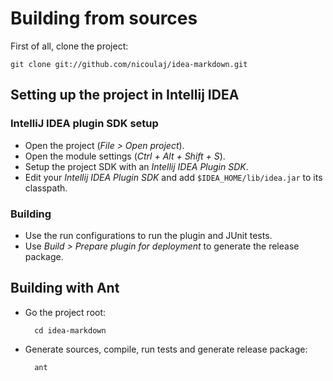 Building from sources
=====================

First of all, clone the project:

    git clone git://github.com/nicoulaj/idea-markdown.git


Setting up the project in Intellij IDEA
---------------------------------------

### IntelliJ IDEA plugin SDK setup

* Open the project (*File > Open project*).
* Open the module settings (*Ctrl + Alt + Shift + S*).
* Setup the project SDK with an *Intellij IDEA Plugin SDK*.
* Edit your *Intellij IDEA Plugin SDK* and add `$IDEA_HOME/lib/idea.jar` to its classpath.

### Building

* Use the run configurations to run the plugin and JUnit tests.
* Use *Build > Prepare plugin for deployment* to generate the release package.


Building with Ant
-----------------

* Go the project root:

        cd idea-markdown

* Generate sources, compile, run tests and generate release package:

        ant
